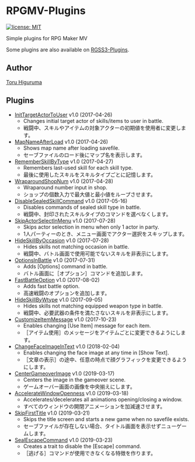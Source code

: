 # RPGMV-Plugins
[![license: MIT](https://img.shields.io/badge/license-MIT-blue.svg)](/LICENSE)

Simple plugins for RPG Maker MV

Some plugins are also available on [RGSS3-Plugins](https://git.io/tic).

## Author
[Toru Higuruma](https://github.com/neofuji)

## Plugins
- [InitTargetActorToUser](/battle/InitTargetActorToUser.js) v1.0 (2017-04-26)
  - Changes initial target actor of skills/items to user in battle.
  - 戦闘中、スキルやアイテムの対象アクターの初期値を使用者に変更します。
- [MapNameAfterLoad](/map/MapNameAfterLoad.js) v1.0 (2017-04-26)
  - Shows map name after loading savefile.
  - セーブファイルのロード後にマップ名を表示します。
- [RememberSkillByType](/system/RememberSkillByType.js) v1.0 (2017-04-27)
  - Remembers last-used skill for each skill type.
  - 最後に使用したスキルをスキルタイプごとに記憶します。
- [WraparoundShopNum](/menu/WraparoundShopNum.js) v1.0 (2017-04-28)
  - Wraparound number input in shop.
  - ショップの個数入力で最大値と最小値をループさせます。
- [DisableSealedSkillCommand](/battle/DisableSealedSkillCommand.js) v1.0 (2017-05-16)
  - Disables commands of sealed skill type in battle.
  - 戦闘中、封印されたスキルタイプのコマンドを選べなくします。
- [SkipActorSelectInMenu](/menu/SkipActorSelectInMenu.js) v1.0 (2017-07-28)
  - Skips actor selection in menu when only 1 actor in party.
  - 1人パーティーのとき、メニュー画面でアクター選択をスキップします。
- [HideSkillByOccasion](/battle/HideSkillByOccasion.js) v1.0 (2017-07-28)
  - Hides skills not matching occasion in battle.
  - 戦闘中、バトル画面で使用可能でないスキルを非表示にします。
- [OptionsInBattle](/battle/OptionsInBattle.js) v1.0 (2017-07-31)
  - Adds [Options] command in battle.
  - バトル画面に［オプション］コマンドを追加します。
- [FastBattleOption](/battle/FastBattleOption.js) v1.0 (2017-08-02)
  - Adds fast battle option.
  - 高速戦闘のオプションを追加します。
- [HideSkillByWtype](/battle/HideSkillByWtype.js) v1.0 (2017-09-05)
  - Hides skills not matching equipped weapon type in battle.
  - 戦闘中、必要武器の条件を満たさないスキルを非表示にします。
- [CustomizeItemMessage](/battle/CustomizeItemMessage.js) v1.0 (2017-10-23)
  - Enables changing [Use Item] message for each item.
  - ［アイテム使用］のメッセージをアイテムごとに変更できるようにします。
- [ChangeFaceImageInText](/event/ChangeFaceImageInText.js) v1.0 (2018-02-04)
  - Enables changing the face image at any time in [Show Text].
  - ［文章の表示］の途中、任意の時点で顔グラフィックを変更できるようにします。
- [CenterGameoverImage](/event/CenterGameoverImage.js) v1.0 (2019-03-17)
  - Centers the image in the gameover scene.
  - ゲームオーバー画面の画像を中央揃えにします。
- [AccelerateWindowOpenness](/system/AccelerateWindowOpenness.js) v1.0 (2019-03-18)
  - Accelerates/decelerates all animations opening/closing a window.
  - すべてのウィンドウの開閉アニメーションを加減速させます。
- [SkipFirstTitle](/menu/SkipFirstTitle.js) v1.0 (2019-03-21)
  - Skips the title screen and starts a new game when no savefile exists.
  - セーブファイルが存在しない場合、タイトル画面を表示せずニューゲームします。
- [SealEscapeCommand](/battle/SealEscapeCommand.js) v1.0 (2019-03-23)
  - Creates a trait to disable the [Escape] command.
  - ［逃げる］コマンドが使用できなくなる特徴を作ります。
